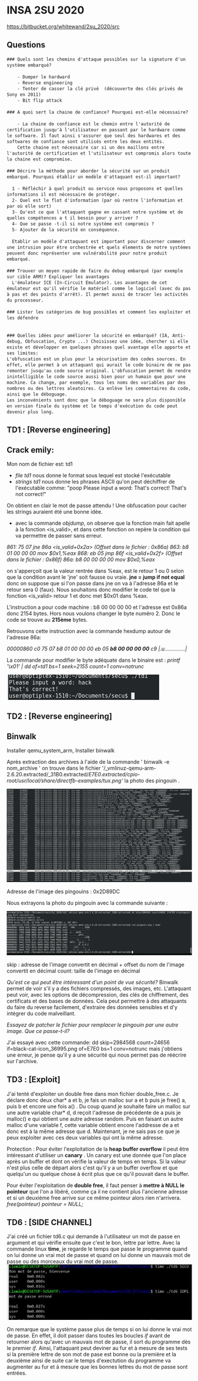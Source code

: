 # INSA 2SU 2020

https://bitbucket.org/whitewand/2su_2020/src

## Questions

    ### Quels sont les chemins d'attaque possibles sur la signature d'un système embarqué?
    
        - Dumper le hardward
        - Reverse engineering
        - Tenter de casser la clé privé  (découverte des clés privés de Sony en 2011)
        - Bit flip attack
      
    ### A quoi sert la chaine de confiance? Pourquoi est-elle nécessaire?
    
        - La chaine de confiance est le chemin entre l'autorité de certification jusqu'à l'utilisateur en passant par le hardware comme le software. Il faut ainsi s'assurer que seul des hardwares et des softwares de confiance sont utilisés entre les deux entités. 
        Cette chaine est nécessaire car si un des maillons entre l'autorité de certification et l'utilisateur est compromis alors toute la chaine est compromise. 
        
    ### Décrire la méthode pour aborder la sécurité sur un produit embarqué. Pourquoi établir un modèle d'attaquant est-il important?
   
      1 - Réfléchir à quel produit ou service nous proposons et quelles informations il est nécessaire de protéger.
      2- Quel est le flot d'information (par où rentre l'information et par où elle sort) 
      3- Qu'est ce que l'attaquant gagne en cassant notre système et de quelles compétences a t il besoin pour y arriver ?
      4- Que se passe -t-il si notre système est compromis ? 
      5- Ajouter de la sécurité en conséquence.
      
      Etablir un modèle d'attaquant est important pour discerner comment une intrusion pour être orchestrée et quels élements de notre systèmes peuvent donc représenter une vulnérabilité pour notre produit embarqué.
      
    ### Trouver un moyen rapide de faire du debug embarqué (par exemple sur cible ARM)? Expliquer les avantages
      L'émulateur ICE (In-Circuit Emulator). Les avantages de cet émulateur est qu'il vérifie le matériel comme le logiciel (avec du pas à pas et des points d'arrêt). Il permet aussi de tracer les activités du processeur.
      
    ### Lister les catégories de bug possibles et comment les exploiter et les défendre

        
    ### Quelles idées pour améliorer la sécurité en embarqué? (IA, Anti-debug, Obfuscation, Crypto ...) Choisissez une idée, chercher si elle existe et développer en quelques phrases quel avantage elle apporte et ses limites:
    L'obfuscation est un plus pour la sécurisation des codes sources. En effet, elle permet à un attaquant qui aurait le code binaire de ne pas remonter jusqu'au code source original. L'obfuscation permet de rendre inintelligible le code source aussi bien pour un humain que pour une machine. Ca change, par exemple, tous les noms des variables par des nombres ou des lettres aleatoires. Ca enlève les commentaires du code, ainsi que le déboguage. 
    Les inconvénients sont donc que le déboguage ne sera plus disponible en version finale du système et le temps d'exécution du code peut devenir plus long.


## TD1 : [Reverse engineering]

## Crack emily:

Mon nom de fichier est: td1
- *file td1* nous donne le format sous lequel est stocké l'exécutable
- *strings td1* nous donne les phrases ASCII qu'on peut déchiffrer de l'exécutable comme:
"poop
Please input a word:
That's correct!
That's not correct!"

On obtient en clair le mot de passe attendu ! Une obfuscation pour cacher les strings auraient été une bonne idée.

- avec la commande *objdump*, on observe que la fonction main fait apelle à la fonction <is_valid>, et dans cette fonction on repère la condition qui va permettre de passer sans erreur.

*861:   75 07                   jne    86a <is_valid+0x2a> (Offset dans le fichier : 0x86a)
863:   b8 01 00 00 00          mov    $0x1,%eax
868:   eb 05                   jmp    86f <is_valid+0x2f> (Offset dans le fichier : 0x86f)
86a:   b8 00 00 00 00          mov    $0x0,%eax*

on s'apperçoit que la valeur rentrée dans %eax, est le retour 1 ou 0 selon que la condition avant le 'jne' soit fausse ou vraie. **jne = jump if not equal** donc on suppose que si l'on passe dans jne on va à l'adresse 86a et le retour sera 0 (faux). Nous souhaitons donc modifier le code tel que la fonction <is_valid> retour 1 et donc met $0x01 dans %eax.

L'instruction a pour code machine :  b8 00 00 00 00 et l'adresse est 0x86a donc 2154 bytes. Hors nous voulons changer le byte numéro 2. Donc le code se trouve au **215ème** bytes.

Retrouvons cette instruction avec la commande hexdump autour de l'adresse 86a:

_00000860  c0 75 07 b8 01 00 00 00  eb 05 **b8 00 00 00 00** c9  |.u..............|_

La commande pour modifier le byte adéquate dans le binaire est :
_printf '\x01' | dd of=td1 bs=1 seek=2155 count=1 conv=notrunc_

![GitHub Logo](/capture/success_emily.png)


## TD2 : [Reverse engineering]
## Binwalk

Installer qemu_system_arm,
Installer binwalk

Après extraction des archives à l'aide de la commande ' binwalk -e nom_archive ' on trouve dans le fichier '/_vmlinuz-qemu-arm-2.6.20.extracted/_31B0.extracted/_E7E0.extracted/cpio-root/usr/local/share/directfb-examples/tux.png'_ la photo des pingouin .

![GitHub Logo](/capture/binwalk_png.png)

Adresse de l'image des pingouins : 0x2D89DC

Nous extrayons la photo du pingouin avec la commande suivante :

![GitHub Logo](/capture/extraction_png.png)

skip : adresse de l'image convertit en décimal + offset du nom de l'image convertit en décimal
count: taille de l'image en décimal

*Qu'est ce qui peut être intéressant d'un point de vue sécurité?*
  Binwalk permet de voir s'il y a des fichiers compressés, des images, etc.
  L'attaquant peut voir, avec les options de décompression, des clés de chiffrement, des certificats et des bases de données.
  Cela peut permettre à des attaquants du faire du reverse facilement, d'extraire des données sensibles et d'y intégrer du code malveillant.

*Essayez de patcher le fichier pour remplacer le pingouin par une autre image. Que ce passe-t-il?*

J'ai essayé avec cette commande: dd skip=2984568 count=24656 if=black-cat-icon_36995.png of=E7E0 bs=1 conv=notrunc
mais j'obtiens une erreur, je pense qu'il y a une sécurité qui nous permet pas de réécrire sur l'archive.

## TD3 : [Exploit]
J'ai tenté d'exploiter un double free dans mon fichier double_free.c. Je déclare donc deux char* a et b, je fais un malloc sur a et b puis je free() a, puis b et encore une fois a() . Du coup quand je souhaite faire un malloc sur une autre variable char* d, d reçoit l'adresse de précédente de a puis je malloc() e qui obtient une autre adresse random. Puis en faisant un autre malloc d'une variable f, cette variable obtient encore l'addresse de a et donc est à la même adresse que d.  Maintenant, je ne sais pas ce que je peux exploiter avec ces deux variables qui ont la même adresse.

Protection :
Pour éviter l'exploitation de la **heap buffer overflow** il peut être intéressant d'utiliser un **canary** . Un canary est une donnée que l'on place après un buffer et dont on vérifie la valeur de temps en temps. Si la valeur n'est plus celle de départ alors c'est qu'il y a un buffer overflow et que quelqu'un ou quelque chose à écrit plus que ce qu'il pouvait dans le buffer.

Pour éviter l'exploitation de **double free**, il faut penser à **mettre à NULL le pointeur** que l'on a libéré, comme ça il ne contient plus l'ancienne adresse et si un deuxième free arrive sur ce même pointeur alors rien n'arrivera.
_free(pointeur)
pointeur = NULL;_

## TD6 : [SIDE CHANNEL]

J'ai créé un fichier td6.c qui demande à l'utilisateur un mot de passe en argument et qui vérifie ensuite que c'est le bon, lettre par lettre.
Avec la commande linux **time**, je regarde le temps que passe le programme quand on lui donne un vrai mot de passe et quand on lui donne un mauvais mot de passe ou des morceaux du vrai mot de passe.
![GitHub Logo](/capture/temps_calcul_fichier_auth_mdp.JPG)


On remarque que le système passe plus de temps si on lui donne le vrai mot de passe. En effet, il doit passer dans toutes les boucles _if_ avant de retourner alors qu'avec un mauvais mot de passe, il sort du programme dès le premier _if_.
Ainsi, l'attaquant peut deviner au fur et à mesure de ses tests si la première lettre de son mot de pase est bonne ou la première et la deuxième ainsi de suite car le temps d'exectution du programme va augmenter au fur et à mesure que les bonnes lettres du mot de passe sont entrées.
